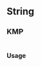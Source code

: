 ## String

### KMP

```cpp file=../string/kmp.cc
```

#### Usage

```cpp file=../string/kmp.test.cc
```
